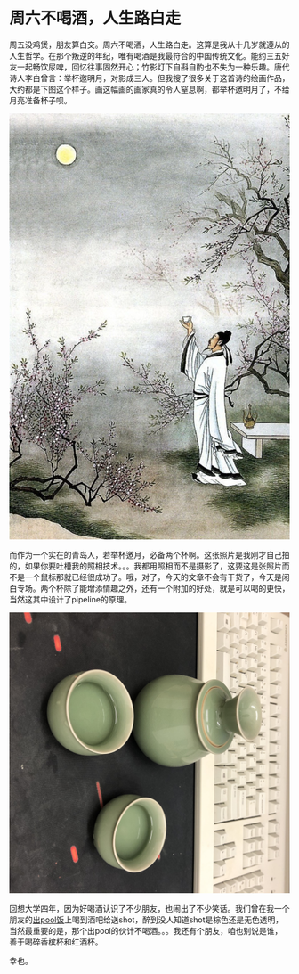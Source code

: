 # 周六不喝酒，人生路白走

周五没鸡煲，朋友算白交。周六不喝酒，人生路白走。这算是我从十几岁就遵从的人生哲学。在那个叛逆的年纪，唯有喝酒是我最符合的中国传统文化。能约三五好友一起畅饮尿啤，回忆往事固然开心；竹影灯下自斟自酌也不失为一种乐趣。唐代诗人李白曾言：举杯邀明月，对影成三人。但我搜了很多关于这首诗的绘画作品，大约都是下图这个样子。画这幅画的画家真的令人窒息啊，都举杯邀明月了，不给月亮准备杯子呗。

![&#x56FE;&#x7247;cite&#x81EA;&#x5510;&#x8BD7;&#x4E09;&#x767E;&#x9996;](.gitbook/assets/image.png)

而作为一个实在的青岛人，若举杯邀月，必备两个杯啊。这张照片是我刚才自己拍的，如果你要吐槽我的照相技术。。。我都用照相而不是摄影了，这要这是张照片而不是一个鼠标那就已经很成功了。哦，对了，今天的文章不会有干货了，今天是闲白专场。两个杯除了能增添情趣之外，还有一个附加的好处，就是可以喝的更快，当然这其中设计了pipeline的原理。

![](.gitbook/assets/img_1787.jpg)

回想大学四年，因为好喝酒认识了不少朋友，也闹出了不少笑话。我们曾在我一个朋友的[出pool饭](https://medium.com/accent-magazine/%E5%87%BApool%E9%A5%AD-6d19c1c927cc)上喝到酒吧给送shot，醉到没人知道shot是棕色还是无色透明，当然最重要的是，那个出pool的伙计不喝酒。。。我还有个朋友，咱也别说是谁，善于喝碎香槟杯和红酒杯。

幸也。

